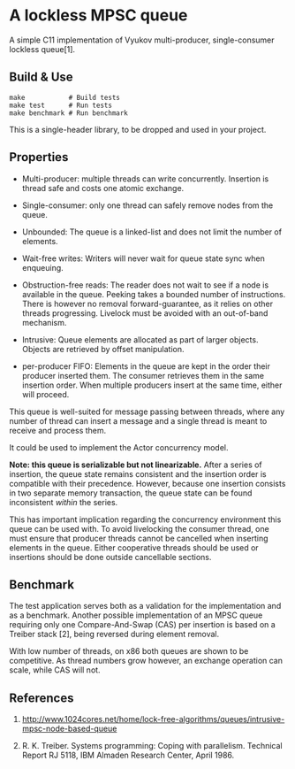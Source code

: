# A lockless MPSC queue

A simple C11 implementation of Vyukov multi-producer, single-consumer lockless queue[1].

## Build & Use

```shell
make           # Build tests
make test      # Run tests
make benchmark # Run benchmark
```

This is a single-header library, to be dropped and used in your project.

## Properties

- Multi-producer: multiple threads can write concurrently.
  Insertion is thread safe and costs one atomic exchange.

- Single-consumer: only one thread can safely remove nodes from the queue.

- Unbounded: The queue is a linked-list and does not limit the number of elements.

- Wait-free writes: Writers will never wait for queue state sync when enqueuing.

- Obstruction-free reads: The reader does not wait to see if a node is available
  in the queue. Peeking takes a bounded number of instructions. There is however
  no removal forward-guarantee, as it relies on other threads progressing. Livelock
  must be avoided with an out-of-band mechanism.

- Intrusive: Queue elements are allocated as part of larger objects.
  Objects are retrieved by offset manipulation.

- per-producer FIFO: Elements in the queue are kept in the order their producer
  inserted them. The consumer retrieves them in the same insertion order. When
  multiple producers insert at the same time, either will proceed.

This queue is well-suited for message passing between threads,
where any number of thread can insert a message and a single
thread is meant to receive and process them.

It could be used to implement the Actor concurrency model.

**Note: this queue is serializable but not linearizable.** After a series of insertion,
the queue state remains consistent and the insertion order is compatible with their precedence.
However, because one insertion consists in two separate memory transaction, the queue
state can be found inconsistent *within* the series.

This has important implication regarding the concurrency environment this queue can
be used with. To avoid livelocking the consumer thread, one must ensure that producer
threads cannot be cancelled when inserting elements in the queue. Either cooperative
threads should be used or insertions should be done outside cancellable sections.

## Benchmark

The test application serves both as a validation for the implementation and as a benchmark.
Another possible implementation of an MPSC queue requiring only one Compare-And-Swap (CAS) per
insertion is based on a Treiber stack [2], being reversed during element removal.

With low number of threads, on x86 both queues are shown to be competitive. As thread numbers grow
however, an exchange operation can scale, while CAS will not.

## References

1. http://www.1024cores.net/home/lock-free-algorithms/queues/intrusive-mpsc-node-based-queue

2. R. K. Treiber. Systems programming: Coping with parallelism.
   Technical Report RJ 5118, IBM Almaden Research Center, April 1986.

